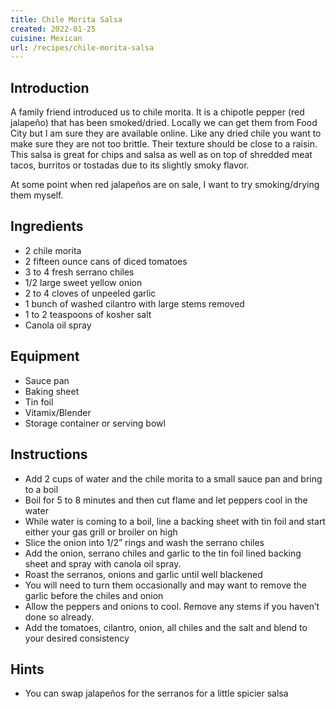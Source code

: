 ```yaml
---
title: Chile Morita Salsa
created: 2022-01-25
cuisine: Mexican
url: /recipes/chile-morita-salsa
---
```

## Introduction

A family friend introduced us to chile morita. It is a chipotle pepper (red jalapeño) that has been smoked/dried. Locally we can get them from Food City but I am sure they are available online. Like any dried chile you want to make sure they are not too brittle. Their texture should be close to a raisin. This salsa is great for chips and salsa as well as on top of shredded meat tacos, burritos or tostadas due to its slightly smoky flavor.

At some point when red jalapeños are on sale, I want to try smoking/drying them myself.

## Ingredients
- 2 chile morita
- 2 fifteen ounce cans of diced tomatoes
- 3 to 4 fresh serrano chiles
- 1/2 large sweet yellow onion
- 2 to 4 cloves of unpeeled garlic
- 1 bunch of washed cilantro with large stems removed
- 1 to 2 teaspoons of kosher salt
- Canola oil spray

## Equipment
- Sauce pan
- Baking sheet
- Tin foil
- Vitamix/Blender
- Storage container or serving bowl

## Instructions
- Add 2 cups of water and the chile morita to a small sauce pan and bring to a boil
- Boil for 5 to 8 minutes and then cut flame and let peppers cool in the water
- While water is coming to a boil, line a backing sheet with tin foil and start either your gas grill or broiler on high
- Slice the onion into 1/2” rings and wash the serrano chiles
- Add the onion, serrano chiles and garlic to the tin foil lined backing sheet and spray with canola oil spray.
- Roast the serranos, onions and garlic until well blackened
- You will need to turn them occasionally and may want to remove the garlic before the chiles and onion
- Allow the peppers and onions to cool. Remove any stems if you haven’t done so already.
- Add the tomatoes, cilantro, onion, all chiles and the salt and blend to your desired consistency

## Hints
- You can swap jalapeños for the serranos for a little spicier salsa
